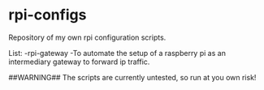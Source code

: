 # rpi-configs
Repository of my own rpi configuration scripts.

List:
	-rpi-gateway
		-To automate the setup of a raspberry pi as an intermediary gateway to forward ip traffic.

##WARNING##
The scripts are currently untested, so run at you own risk!
